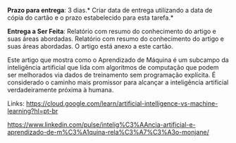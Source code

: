**Prazo para entrega**: 3 dias.* Criar data de entrega utilizando a data de cópia do cartão e o prazo estabelecido para esta tarefa.*

**Entrega a Ser Feita**: Relatório com resumo do conhecimento do artigo e suas áreas abordadas. Relatório com resumo do conhecimento do artigo e suas áreas abordadas. O artigo está anexo a este cartão.

Este artigo que mostra como o Aprendizado de Máquina é um subcampo da inteligência artificial que lida com algoritmos de computação que podem ser melhorados via dados de treinamento sem programação explícita. É considerado o caminho mais promissor para alcançar a inteligência artificial verdadeiramente próxima à humana.

Links: https://cloud.google.com/learn/artificial-intelligence-vs-machine-learning?hl=pt-br

https://www.linkedin.com/pulse/intelig%C3%AAncia-artificial-e-aprendizado-de-m%C3%A1quina-rela%C3%A7%C3%A3o-monjane/
